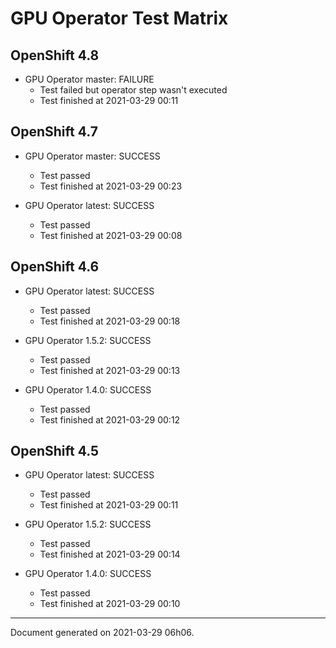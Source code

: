 
GPU Operator Test Matrix
========================

OpenShift 4.8
-------------

* GPU Operator master: FAILURE
  - Test failed but operator step wasn't executed
  - Test finished at 2021-03-29 00:11

OpenShift 4.7
-------------

* GPU Operator master: SUCCESS
  - Test passed
  - Test finished at 2021-03-29 00:23

* GPU Operator latest: SUCCESS
  - Test passed
  - Test finished at 2021-03-29 00:08

OpenShift 4.6
-------------

* GPU Operator latest: SUCCESS
  - Test passed
  - Test finished at 2021-03-29 00:18

* GPU Operator 1.5.2: SUCCESS
  - Test passed
  - Test finished at 2021-03-29 00:13

* GPU Operator 1.4.0: SUCCESS
  - Test passed
  - Test finished at 2021-03-29 00:12

OpenShift 4.5
-------------

* GPU Operator latest: SUCCESS
  - Test passed
  - Test finished at 2021-03-29 00:11

* GPU Operator 1.5.2: SUCCESS
  - Test passed
  - Test finished at 2021-03-29 00:14

* GPU Operator 1.4.0: SUCCESS
  - Test passed
  - Test finished at 2021-03-29 00:10


---
Document generated on 2021-03-29 06h06.
